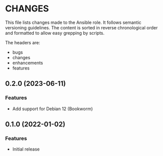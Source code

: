 # CHANGES

This file lists changes made to the Ansible role. It follows semantic versioning
guidelines. The content is sorted in reverse chronological order and formatted
to allow easy grepping by scripts.

The headers are:
- bugs
- changes
- enhancements
- features

## 0.2.0 (2023-06-11)

### Features

- Add support for Debian 12 (Bookworm)

## 0.1.0 (2022-01-02)

### Features

- Initial release
